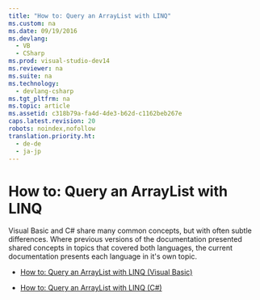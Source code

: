 ```yaml
---
title: "How to: Query an ArrayList with LINQ"
ms.custom: na
ms.date: 09/19/2016
ms.devlang: 
  - VB
  - CSharp
ms.prod: visual-studio-dev14
ms.reviewer: na
ms.suite: na
ms.technology: 
  - devlang-csharp
ms.tgt_pltfrm: na
ms.topic: article
ms.assetid: c318b79a-fa4d-4de3-b62d-c1162beb267e
caps.latest.revision: 20
robots: noindex,nofollow
translation.priority.ht: 
  - de-de
  - ja-jp
---
```

# How to: Query an ArrayList with LINQ
Visual Basic and C# share many common concepts, but with often subtle differences. Where previous versions of the documentation presented shared concepts in topics that covered both languages, the current documentation presents each language in it's own topic.  
  
-   [How to: Query an ArrayList with LINQ (Visual Basic)](../Topic/How%20to:%20Query%20an%20ArrayList%20with%20LINQ%20\(Visual%20Basic\).md)  
  
-   [How to: Query an ArrayList with LINQ (C#)](../vs140/How-to--Query-an-ArrayList-with-LINQ--C#-.md)
